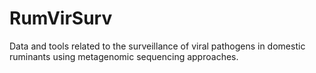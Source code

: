 # RumVirSurv
Data and tools related to the surveillance of viral pathogens in domestic ruminants using metagenomic sequencing approaches.
